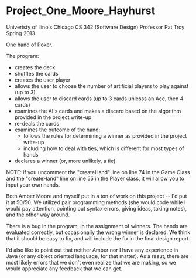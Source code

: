 Project_One_Moore_Hayhurst
==========================

Univeristy of llinois Chicago
CS 342 (Software Design)
Professor Pat Troy
Spring 2013


One hand of Poker.

The program:

- creates the deck 
- shuffles the cards 
- creates the user player 
- allows the user to choose the number of artificial players to play against (up to 3)
- allows the user to discard cards (up to 3 cards unlesss an Ace, then 4 cards)
- examines the AI's cards and makes a discard based on the algorithm provided in the project write-up
- re-deals the cards
- examines the outcome of the hand:
  - follows the rules for determining a winner as provided in the project write-up
  - including how to deal with ties, which is different for most types of hands
- declares a winner (or, more unlikely, a tie)


NOTE: if you uncomment the "createHand" line on line 74 in the Game Class and the "createHand" line on line 55 in the Player class, it will allow you to input your own hands.

Both Amber Moore and myself put in a ton of work on this project -- I'd put it at 50/50.  We utilized pair programming methods (she would code while I would pay attention, pointing out syntax errors, giving ideas, taking notes), and the other way around.

There is a bug in the program, in the assignment of winners.  The hands are evaluated correctly, but occasionally the wrong winner is declared.  We think that it should be easy to fix, and will include the fix in the final design report.

I'd also like to point out that neither Amber nor I have any experience in Java (or any object oriented language, for that matter).  As a resut, there are most likely errors that we don't even realize that we are making, so we would appreciate any feedback that we can get.  


